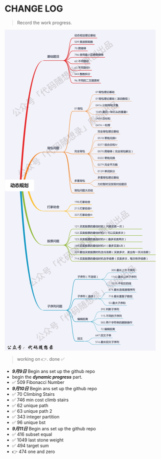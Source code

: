 
# CHANGE LOG

> Record the work progress.  


![Dynamic program](./asset/image/dp.jpeg) 

> working on :point_right:. done :white_check_mark:

+ ***9月9日*** Begin ans set up the github repo  
+ begin the ***dynamic progress*** part.  
+ :white_check_mark: 509 Fibonacci Number
+ ***9月10日*** Begin ans set up the github repo  
+ :white_check_mark: 70 Climbing Stairs
+ :white_check_mark: 746 min cost climb stairs
+ :white_check_mark: 62 unique path
+ :white_check_mark: 63 unique path 2
+ :white_check_mark: 343 integer partition
+ :white_check_mark: 96 unique bst
+ ***9月11日*** Begin ans set up the github repo  
+ :white_check_mark: 416 subset equal
+ :white_check_mark: 1049 last stone weight
+ :white_check_mark: 494 target sum
+ :point_right: 474 one and zero
